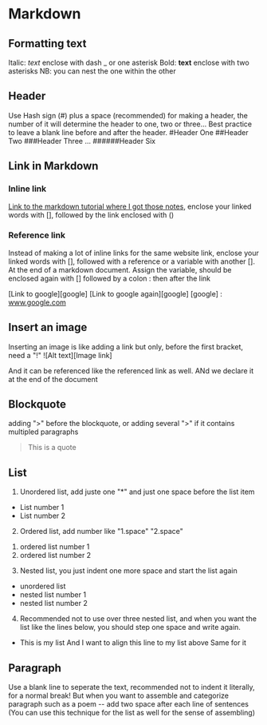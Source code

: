 # Markdown

## Formatting text

Italic: _text_ enclose with dash _ or one asterisk
Bold: **text** enclose with two asterisks
NB: you can nest the one within the other

## Header

Use Hash sign (#) plus a space (recommended) for making a header, the number of it will determine the header to one, two or three...
Best practice to leave a blank line before and after the header.
#Header One 
##Header Two
###Header Three
...
######Header Six

## Link in Markdown

### Inline link

[Link to the markdown tutorial where I got those notes](https://www.markdowntutorial.com/), enclose your linked words with [], followed by the link enclosed with ()

### Reference link

Instead of making a lot of inline links for the same website link, enclose your linked words with [], followed with a reference or a variable with another [].
At the end of a markdown document. Assign the variable, should be enclosed again with [] followed by a colon : then after the link

[Link to google][google]
[Link to google again][google]
[google] : www.google.com

## Insert an image

Inserting an image is like adding a link but only, before the first bracket, need a "!"
![Alt text][Image link]

And it can be referenced like the referenced link as well. ANd we declare it at the end of the document

## Blockquote

adding ">" before the blockquote, or adding several ">" if it contains multipled paragraphs
>This is a quote

## List

1) Unordered list, add juste one "*" and just one space before the list item
* List number 1
* List number 2

2) Ordered list, add number like "1.space" "2.space"
1. ordered list number 1
2. ordered list number 2

3) Nested list, you just indent one more space and start the list again
* unordered list
 * nested list number 1
 * nested list number 2

4) Recommended not to use over three nested list, and when you want the list like the lines below, you should step one space and write again.
* This is my list
 And I want to align this line to my list above
 Same for it

## Paragraph
Use a blank line to seperate the text, recommended not to indent it literally, for a normal break!
But when you want to assemble and categorize paragraph such as a poem -- add two space after each line of sentences (You can use this technique for the list as well for the sense of assembling)









